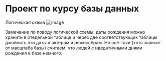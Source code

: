 # Проект по курсу базы данных

Логическая схема
![image](https://github.com/robibistspark/hse-courses-db-project/assets/71763293/25ecff17-aaa6-4223-a679-4fe9af7ddf70)

Замечание по поводу логической схемы: даты рождения можно хранить в отедельной таблице и через две соответствующих таблицы джойнить эти даты к актёрам и режиссёрам. Но всё-таки (хотя зависит от масштаба базы) считаем, что людей с идеднтичными днями рождения в базе немного.
